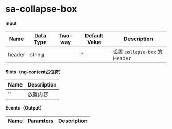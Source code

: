 # sa-collapse-box

**Input**

| Name | Data Type |  Two-way | Default Value | Description |
| --- | --- | --- | --- | --- |
| header | string | | '' | 设置 `collapse-box` 的Header |
 
**Slots（ng-content占位符）**

| Name | Description |
| --- | --- |
| '' | 放置内容 |

**Events（Output）**

| Name | Paramters | Description |
| --- | --- | --- |
